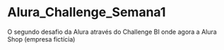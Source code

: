# Alura_Challenge_Semana1
O segundo desafio da Alura através do Challenge BI onde agora a Alura Shop (empresa fictícia)
